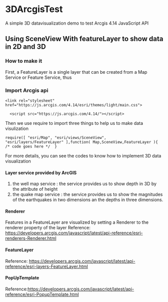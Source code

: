 # 3DArcgisTest
A simple 3D datavisualization demo to test Arcgis 4.14 JavaScript API 

## Using SceneView With featureLayer to show data in 2D and 3D 

### How to make it 

First, a FeatureLayer is a single layer that can be created from a Map Service or Feature Service, thus 

### Import Arcgis api 

`<link rel="stylesheet" href="https://js.arcgis.com/4.14/esri/themes/light/main.css">`

`  <script src="https://js.arcgis.com/4.14/"></script>`

Then we use require to import three things to help us to make data visulization

`require([
            "esri/Map",
            "esri/views/SceneView",
            "esri/layers/FeatureLayer"
        ],function(
            Map,SceneView,FeatureLayer
        ){  /* code goes here */ 
 }`

For more details, you can see the codes to know how to implement 3D data visualization

#### Layer service provided by ArcGIS 

1. the well map service  : the service provides us to show depth in 3D by the attribute of height 
2. the quake map service : the service provides us to show the magnitudes of the earthquakes in two dimensions an the depths in three dimensions.    


#### Renderer

Features in a FeatureLayer are visualized by setting a Renderer to the renderer property of the layer
Reference: https://developers.arcgis.com/javascript/latest/api-reference/esri-renderers-Renderer.html

#### FeatureLayer

Reference: https://developers.arcgis.com/javascript/latest/api-reference/esri-layers-FeatureLayer.html

#### PopUpTemplate

Reference:https://developers.arcgis.com/javascript/latest/api-reference/esri-PopupTemplate.html
